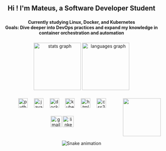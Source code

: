 <h2 align="center">Hi ! I'm Mateus, a Software Developer Student</h2>

###

<h4 align="center">
  Currently studying Linux, Docker, and Kubernetes<br>
  Goals: Dive deeper into DevOps practices and expand my knowledge in container orchestration and automation
</h4>

###

<div align="center">
  <img src="https://github-readme-stats.vercel.app/api?username=mateushqms&theme=tokyonight&show_icons=true&hide_border=false&count_private=true" height="150" alt="stats graph"  />
  <img src="https://github-readme-streak-stats.herokuapp.com/?user=mateushqms&theme=tokyonight&hide_border=false" height="150" alt="languages graph"  />
</div>

###

<img align="right" height="120" width="120" src="https://images.steamusercontent.com/ugc/853848825685979066/80F37D1D2EAFACA6512CAA9F1F340FAD3733C94E/?imw=500&imh=500&ima=fit&impolicy=Letterbox&imcolor=%23000000&letterbox=false"  />

###

<div align="center">
  <img src="https://cdn.jsdelivr.net/gh/devicons/devicon/icons/python/python-original.svg" height="30" alt="python logo"  />
  <img width="12" />
  <img src="https://cdn.jsdelivr.net/gh/devicons/devicon/icons/javascript/javascript-original.svg" height="30" alt="javascript logo"  />
  <img width="12" />
  <img src="https://cdn.jsdelivr.net/gh/devicons/devicon/icons/docker/docker-original.svg" height="30" alt="docker logo"  />
  <img width="12" />
  <img src="https://cdn.jsdelivr.net/gh/devicons/devicon/icons/kubernetes/kubernetes-plain.svg" height="30" alt="kubernetes logo"  />
  <img width="12" />
  <img src="https://cdn.jsdelivr.net/gh/devicons/devicon/icons/html5/html5-original.svg" height="30" alt="html5 logo"  />
  <img width="12" />
  <img src="https://cdn.jsdelivr.net/gh/devicons/devicon/icons/css3/css3-original.svg" height="30" alt="css3 logo"  />
</div>

###

<div align="center">
  <img src="https://img.shields.io/static/v1?message=Gmail&logo=gmail&label=&color=D14836&logoColor=white&labelColor=&style=for-the-badge" height="35" alt="gmail logo"  />
  <img src="https://img.shields.io/static/v1?message=LinkedIn&logo=linkedin&label=&color=0077B5&logoColor=white&labelColor=&style=for-the-badge" height="35" alt="linkedin logo"  />
</div>

###

<br clear="both">

<div align="center">
<img src="https://Mateushqms.github.io/R/snake.svg" alt="Snake animation" />
</div>
